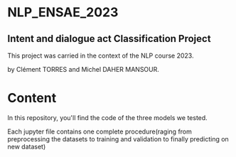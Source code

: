 # NLP_ENSAE_2023
## Intent and dialogue act Classification Project

This project was carried in the context of the NLP course 2023.

by Clément TORRES and Michel DAHER MANSOUR.

# Content

In this  repository, you'll find the code of the three models we tested. 

Each jupyter file contains one complete procedure(raging from preprocessing the datasets to training and validation to finally predicting on new dataset)
